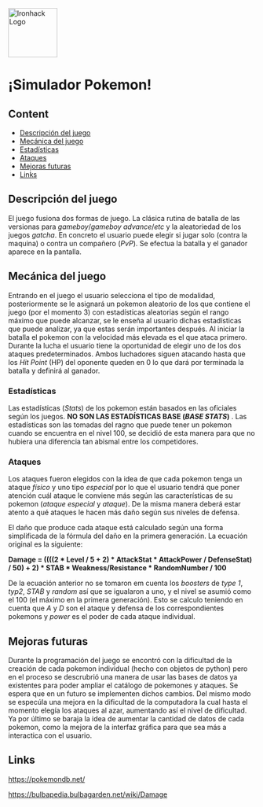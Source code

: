 <img src="https://bit.ly/2VnXWr2" alt="Ironhack Logo" width="100"/>

# ¡Simulador Pokemon!

## Content
- [Descripción del juego](#Descripción-del-juego)
- [Mecánica del juego](#Mecánica-del-juego)
- [Estadísticas](#Estadísticas)
- [Ataques](#Ataques)
- [Mejoras futuras](#Mejoras-futuras)
- [Links](#Links)

## Descripción del juego

El juego fusiona dos formas de juego. La clásica rutina de batalla de las versionas para *gameboy*/*gameboy advance*/*etc* y la aleatoriedad de los juegos *gatcha*. En concreto el usuario puede elegir si jugar solo (contra la maquina) o contra un compañero (*PvP*). Se efectua la batalla y el ganador aparece en la pantalla.



## Mecánica del juego

Entrando en el juego el usuario selecciona el tipo de modalidad, posteriormente se le asignará un pokemon aleatorio de los que contiene el juego (por el momento 3) con estadísticas aleatorias según el rango máximo que puede alcanzar, se le enseña al usuario dichas estadísticas que puede analizar, ya que estas serán importantes después. Al iniciar la batalla el pokemon con la velocidad más elevada es el que ataca primero. Durante la lucha el usuario tiene la oportunidad de elegir uno de los dos ataques predeterminados. Ambos luchadores siguen atacando hasta que los *Hit Point* (HP) del oponente queden en 0 lo que dará por terminada la batalla y definirá al ganador.


### Estadísticas

Las estadísticas (*Stats*) de los pokemon están basados en las oficiales según los juegos. **NO SON LAS ESTADÍSTICAS BASE (***BASE STATS***)** . Las estadísticas son las tomadas del ragno que puede tener un pokemon cuando se encuentra en el nivel 100, se decidió de esta manera para que no hubiera una diferencia tan abismal entre los competidores.

### Ataques

Los ataques fueron elegidos con la idea de que cada pokemon tenga un ataque *físico* y uno tipo *especial* por lo que el usuario tendrá que poner atención cuál ataque le conviene más según las características de su pokemon (*ataque especial* y *ataque*). De la misma manera deberá estar atento a qué ataques le hacen más daño según sus niveles de defensa.

El daño que produce cada ataque está calculado según una forma simplificada de la fórmula del daño en la primera generación. La ecuación original es la siguiente:

**Damage = ((((2 * Level / 5 + 2) * AttackStat * AttackPower / DefenseStat) / 50) + 2) * STAB * Weakness/Resistance * RandomNumber / 100**

De la ecuación anterior no se tomaron em cuenta los *boosters* de *type 1*, *typ2*, *STAB* y *random* así que se igualaron a uno, y el nivel se asumió como el 100 (el máximo en la primera generación). Esto se calculo teniendo en cuenta que *A* y *D* son el ataque y defensa de los correspondientes pokemons y *power* es el poder de cada ataque individual.


## Mejoras futuras

Durante la programación del juego se encontró con la dificultad de la creación de cada pokemon individual (hecho con objetos de python) pero en el proceso se descrubrió una manera de usar las bases de datos ya existentes para poder ampliar el catálogo de pokemones y ataques. Se espera que en un futuro se implementen dichos cambios.
Del mismo modo se especúla una mejora en la dificultad de la computadora la cual hasta el momento elegía los ataques al azar, aumentando así el nivel de dificultad. 
Ya por último se baraja la idea de aumentar la cantidad de datos de cada pokemon, como la mejora de la interfaz gráfica para que sea más a interactica con el usuario.



## Links

https://pokemondb.net/

https://bulbapedia.bulbagarden.net/wiki/Damage
